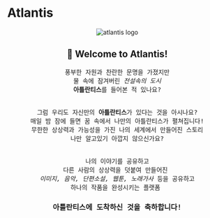 # Atlantis

<div align="center">

![atlantis logo](https://user-images.githubusercontent.com/50348901/142750344-ef3dbe1e-089b-4ec4-a4e4-75c8a1dd2c43.png)
## 🔹 Welcome to Atlantis!
<pre>
풍부한 자원과 찬란한 문명을 가졌지만
물 속에 잠겨버린 <i>전설속의 도시</i>
<b>아틀란티스</b>를 들어본 적 있나요?


그럼 우리도 자신만의 <b>아틀란티스</b>가 있다는 것을 아시나요?
매일 밤 잠에 들면 꿈 속에서 나만의 아틀란티스가 펼쳐집니다!
무한한 상상력과 가능성을 가진 나의 세계에서 만들어진 스토리
나만 알고있기 아깝지 않으신가요?


나의 이야기를 공유하고
다른 사람의 상상력을 덧붙여 만들어진 
<i>이미지, 음악, 단편소설, 웹툰, 노래가사</i> 등을 공유하고
하나의 작품을 완성시키는 플랫폼 
<h3><b>아틀란티스</b>에 도착하신 것을 축하합니다!</h3>
</pre>
</div>
